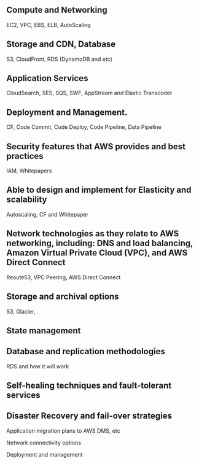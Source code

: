 Compute and Networking
-----
EC2, VPC, EBS, ELB, AutoScaling

Storage and CDN, Database
-----
S3, CloudFront, RDS (DynamoDB and etc)

Application Services
----
CloudSearch, SES, SQS, SWF, AppStream and Elastic Transcoder

Deployment and Management.
-----
CF, Code Commit, Code Deploy, Code Pipeline, Data Pipeline


Security features that AWS provides and best practices
----
IAM, Whitepapers


Able to design and implement for Elasticity and scalability
----
Autoscaling, CF and Whitepaper


Network technologies as they relate to AWS networking, including: DNS and load balancing, Amazon
Virtual Private Cloud (VPC), and AWS Direct Connect
----
Reoute53, VPC Peering, AWS Direct Connect


Storage and archival options
----
S3, Glacier, 


State management
----

Database and replication methodologies
----
RDS and how it will work


Self-healing techniques and fault-tolerant services
------

Disaster Recovery and fail-over strategies
-----


Application migration plans to AWS
DMS, etc


Network connectivity options



Deployment and management
